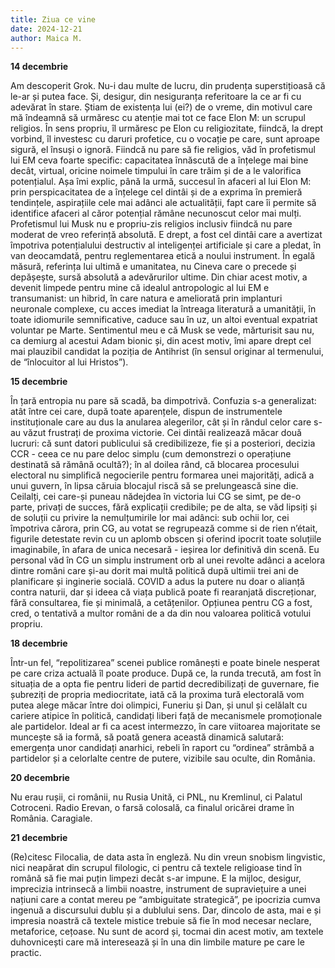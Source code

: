 ```yaml
---
title: Ziua ce vine
date: 2024-12-21
author: Maica M.
---
```

**14 decembrie**

Am descoperit Grok. Nu-i dau multe de lucru, din prudența superstițioasă că le-ar și putea face. Și, desigur, din nesiguranța referitoare la ce ar fi cu adevărat în stare. Știam de existența lui (ei?) de o vreme, din motivul care mă îndeamnă să urmăresc cu atenție mai tot ce face Elon M: un scrupul religios. În sens propriu, îl urmăresc pe Elon cu religiozitate, fiindcă, la drept vorbind, îl investesc cu daruri profetice, cu o vocație pe care, sunt aproape sigură, el însuși o ignoră. Fiindcă nu pare să fie religios, văd în profetismul lui EM ceva foarte specific: capacitatea înnăscută de a înțelege mai bine decât, virtual, oricine noimele timpului în care trăim și de a le valorifica potențialul. Așa îmi explic, până la urmă, succesul în afaceri al lui Elon M: prin perspicacitatea de a înțelege cel dintâi și de a exprima în premieră tendințele, aspirațiile cele mai adânci ale actualității, fapt care îi permite să identifice afaceri al căror potențial rămâne necunoscut celor mai mulți. Profetismul lui Musk nu e propriu-zis religios inclusiv fiindcă nu pare moderat de vreo referință absolută. E drept, a fost cel dintâi care a avertizat împotriva potențialului destructiv al inteligenței artificiale și care a pledat, în van deocamdată, pentru reglementarea etică a noului instrument. În egală măsură, referința lui ultimă e umanitatea, nu Cineva care o precede și depășește, sursă absolută a adevărurilor ultime. Din chiar acest motiv, a devenit limpede pentru mine că idealul antropologic al lui EM e transumanist: un hibrid, în care natura e ameliorată prin implanturi neuronale complexe, cu acces imediat la întreaga literatură a umanității, în toate idiomurile semnificative, caduce sau în uz, un altoi eventual expatriat voluntar pe Marte. Sentimentul meu e că Musk se vede, mărturisit sau nu, ca demiurg al acestui Adam bionic și, din acest motiv, îmi apare drept cel mai plauzibil candidat la poziția de Antihrist (în sensul originar al termenului, de “înlocuitor al lui Hristos”).



**15 decembrie**

În țară entropia nu pare să scadă, ba dimpotrivă. Confuzia s-a generalizat: atât între cei care, după toate aparențele, dispun de instrumentele instituționale care au dus la anularea alegerilor, cât și în rândul celor care s-au văzut frustrați de proxima victorie. Cei dintâi realizează măcar două lucruri: că sunt datori publicului să credibilizeze, fie și a posteriori, decizia CCR - ceea ce nu pare deloc simplu (cum demonstrezi o operațiune destinată să rămână ocultă?); în al doilea rând, că blocarea procesului electoral nu simplifică negocierile pentru formarea unei majorități, adică a unui guvern, în lipsa căruia blocajul riscă să se prelungească sine die. Ceilalți, cei care-și puneau nădejdea în victoria lui CG se simt, pe de-o parte, privați de succes, fără explicații credibile; pe de alta, se văd lipsiți și de soluții cu privire la nemulțumirile lor mai adânci: sub ochii lor, cei împotriva cărora, prin CG, au votat se regrupează comme si de rien n’était, figurile detestate revin cu un aplomb obscen și oferind ipocrit toate soluțiile imaginabile, în afara de unica necesară - ieșirea lor definitivă din scenă. Eu personal văd în CG un simplu instrument orb al unei revolte adânci a acelora dintre români care și-au dorit mai multă politică după ultimii trei ani de planificare și inginerie socială. COVID a adus la putere nu doar o alianță contra naturii, dar și ideea că viața publică poate fi rearanjată discreționar, fără consultarea, fie și minimală, a cetățenilor. Opțiunea pentru CG a fost, cred, o tentativă a multor români de a da din nou valoarea politică votului propriu.



**18 decembrie**

Într-un fel, “repolitizarea” scenei publice românești e poate binele nesperat pe care criza actuală îl poate produce. După ce, la runda trecută, am fost în situația de a opta fie pentru lideri de partid decredibilizați de guvernare, fie șubreziți de propria mediocritate, iată că la proxima tură electorală vom putea alege măcar între doi olimpici, Funeriu și Dan, și unul și celălalt cu cariere atipice în politică, candidați liberi față de mecanismele promoționale ale partidelor. Ideal ar fi ca acest intermezzo, în care viitoarea majoritate se muncește să ia formă, să poată genera această dinamică salutară: emergența unor candidați anarhici, rebeli în raport cu “ordinea” strâmbă a partidelor și a celorlalte centre de putere, vizibile sau oculte, din România.



**20 decembrie**

Nu erau rușii, ci românii, nu Rusia Unită, ci PNL, nu Kremlinul, ci Palatul Cotroceni. Radio Erevan, o farsă colosală, ca finalul oricărei drame în România. Caragiale.



**21 decembrie**

(Re)citesc Filocalia, de data asta în engleză. Nu din vreun snobism lingvistic, nici neapărat din scrupul filologic, ci pentru că textele religioase tind în română să fie mai puțin limpezi decât s-ar impune. E la mijloc, desigur, imprecizia intrinsecă a limbii noastre, instrument de supraviețuire a unei națiuni care a contat mereu pe “ambiguitate strategică”, pe ipocrizia cumva ingenuă a discursului dublu și a dublului sens. Dar, dincolo de asta, mai e și impresia noastră că textele mistice trebuie să fie în mod necesar neclare, metaforice, cețoase. Nu sunt de acord și, tocmai din acest motiv, am textele duhovnicești care mă interesează și în una din limbile mature pe care le practic.
